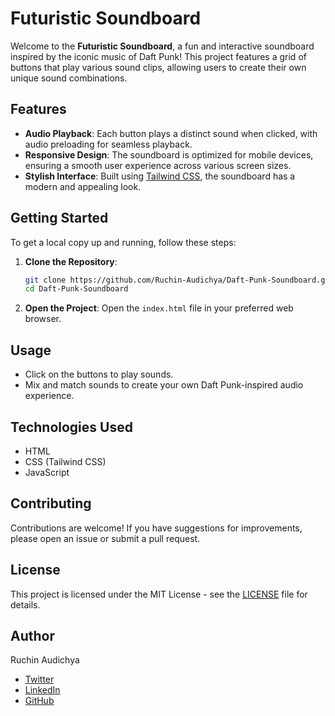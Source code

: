 # Futuristic Soundboard

Welcome to the **Futuristic Soundboard**, a fun and interactive soundboard inspired by the iconic music of Daft Punk! This project features a grid of buttons that play various sound clips, allowing users to create their own unique sound combinations.

## Features

- **Audio Playback**: Each button plays a distinct sound when clicked, with audio preloading for seamless playback.
- **Responsive Design**: The soundboard is optimized for mobile devices, ensuring a smooth user experience across various screen sizes.
- **Stylish Interface**: Built using [Tailwind CSS](https://tailwindcss.com/), the soundboard has a modern and appealing look.

## Getting Started

To get a local copy up and running, follow these steps:

1. **Clone the Repository**:
   ```bash
   git clone https://github.com/Ruchin-Audichya/Daft-Punk-Soundboard.git
   cd Daft-Punk-Soundboard
   ```

2. **Open the Project**: Open the `index.html` file in your preferred web browser.

## Usage

- Click on the buttons to play sounds.
- Mix and match sounds to create your own Daft Punk-inspired audio experience.

## Technologies Used

- HTML
- CSS (Tailwind CSS)
- JavaScript

## Contributing

Contributions are welcome! If you have suggestions for improvements, please open an issue or submit a pull request.

## License

This project is licensed under the MIT License - see the [LICENSE](LICENSE) file for details.

## Author

Ruchin Audichya
- [Twitter](https://twitter.com/Ruchin268)
- [LinkedIn](https://www.linkedin.com/in/ruchinau/)
- [GitHub](https://github.com/Ruchin-Audichya)
